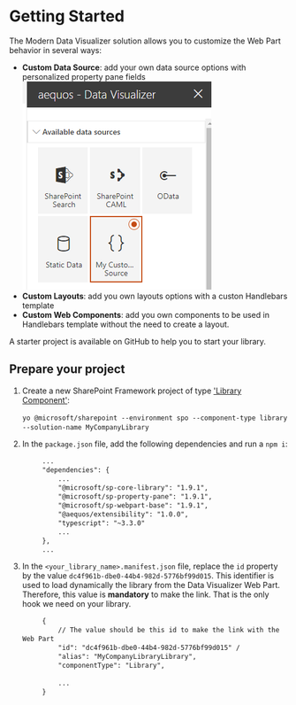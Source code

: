 # Getting Started

The Modern Data Visualizer solution allows you to customize the Web Part behavior in several ways:

-   **Custom Data Source**: add your own data source options with personalized property pane fields
    ![Custom data source](../assets/custom_datasource.png "Custom data source")
-   **Custom Layouts**: add you own layouts options with a custon Handlebars template
-   **Custom Web Components**: add you own components to be used in Handlebars template without the need to create a layout.

A starter project is available on GitHub to help you to start your library.

## Prepare your project

1. Create a new SharePoint Framework project of type ['Library Component'](https://docs.microsoft.com/en-us/sharepoint/dev/spfx/library-component-overview):

    `yo @microsoft/sharepoint --environment spo --component-type library --solution-name MyCompanyLibrary`

2. In the `package.json` file, add the following dependencies and run a `npm i`:


            ...
            "dependencies": {
                ...
                "@microsoft/sp-core-library": "1.9.1",
                "@microsoft/sp-property-pane": "1.9.1",
                "@microsoft/sp-webpart-base": "1.9.1",
                "@aequos/extensibility": "1.0.0",
                "typescript": "~3.3.0"
                ...
            },
            ...

3. In the `<your_library_name>.manifest.json` file, replace the `id` property by the value `dc4f961b-dbe0-44b4-982d-5776bf99d015`. This identifier is used to load dynamically the library from the Data Visualizer Web Part. Therefore, this value is **mandatory** to make the link. That is the only hook we need on your library.

            {
                // The value should be this id to make the link with the Web Part
                "id": "dc4f961b-dbe0-44b4-982d-5776bf99d015" /
                "alias": "MyCompanyLibraryLibrary",
                "componentType": "Library",

                ...
            }